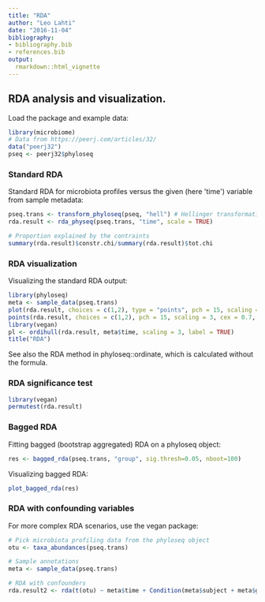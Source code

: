 ```yaml
---
title: "RDA"
author: "Leo Lahti"
date: "2016-11-04"
bibliography: 
- bibliography.bib
- references.bib
output: 
  rmarkdown::html_vignette
---
```

<!--
  %\VignetteEngine{knitr::rmarkdown}
  %\VignetteIndexEntry{microbiome tutorial - rda}
  %\usepackage[utf8]{inputenc}
  %\VignetteEncoding{UTF-8}  
-->


## RDA analysis and visualization. 

Load the package and example data:


```r
library(microbiome)
# Data from https://peerj.com/articles/32/
data("peerj32")
pseq <- peerj32$phyloseq
```

### Standard RDA 

Standard RDA for microbiota profiles versus the given (here 'time')
variable from sample metadata:


```r
pseq.trans <- transform_phyloseq(pseq, "hell") # Hellinger transformation
rda.result <- rda_physeq(pseq.trans, "time", scale = TRUE)

# Proportion explained by the contraints
summary(rda.result)$constr.chi/summary(rda.result)$tot.chi
```

### RDA visualization

Visualizing the standard RDA output:


```r
library(phyloseq)
meta <- sample_data(pseq.trans)
plot(rda.result, choices = c(1,2), type = "points", pch = 15, scaling = 3, cex = 0.7, col = meta$time)
points(rda.result, choices = c(1,2), pch = 15, scaling = 3, cex = 0.7, col = meta$time)
library(vegan)
pl <- ordihull(rda.result, meta$time, scaling = 3, label = TRUE)
title("RDA")
```

See also the RDA method in phyloseq::ordinate, which is calculated without the formula.


### RDA significance test


```r
library(vegan)
permutest(rda.result) 
```

### Bagged RDA

Fitting bagged (bootstrap aggregated) RDA on a phyloseq object:


```r
res <- bagged_rda(pseq.trans, "group", sig.thresh=0.05, nboot=100)
```

Visualizing bagged RDA:


```r
plot_bagged_rda(res)
```


### RDA with confounding variables 

For more complex RDA scenarios, use the vegan package:


```r
# Pick microbiota profiling data from the phyloseq object
otu <- taxa_abundances(pseq.trans)

# Sample annotations
meta <- sample_data(pseq.trans)

# RDA with confounders
rda.result2 <- rda(t(otu) ~ meta$time + Condition(meta$subject + meta$gender))
```



